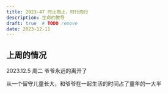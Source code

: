 ```yaml
---
title: 2023-47 时止而止，时行而行
description: 生命的教导
draft: true  # TODO remove
date: 2023-12-11
---
```


## 上周的情况

2023.12.5 周二 爷爷永远的离开了

从一个留守儿童长大，和爷爷在一起生活的时间占了童年的一大半
